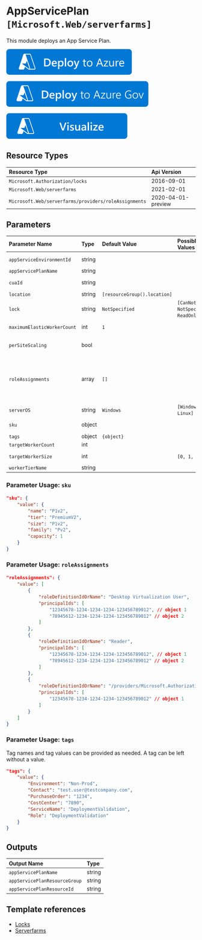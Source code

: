 # AppServicePlan `[Microsoft.Web/serverfarms]`

This module deploys an App Service Plan.

[![Deploy to Azure](/docs/media/deploytoazure.svg?sanitize=true)](<https://portal.azure.com/#create/Microsoft.Template/uri/https%3A%2F%2Fraw.githubusercontent.com%2FAzure%2FModules%2Fmain%2FAppServicePlan%2Fdeploy.json>)

[![Deploy To Azure US Gov](/docs/media/deploytoazuregov.svg?sanitize=true)](<https://portal.azure.us/#create/Microsoft.Template/uri/https%3A%2F%2Fraw.githubusercontent.com%2FAzure%2FModules%2Fmain%2FAppServicePlan%2Fdeploy.json>)

[![Visualize](/docs/media/visualizebutton.svg?sanitize=true)](<http://armviz.io/#/?load=https%3A%2F%2Fraw.githubusercontent.com%2FAzure%2FModules%2Fmain%2FAppServicePlan%2Fdeploy.json>)


## Resource Types

| Resource Type | Api Version |
| :-- | :-- |
| `Microsoft.Authorization/locks` | 2016-09-01 |
| `Microsoft.Web/serverfarms` | 2021-02-01 |
| `Microsoft.Web/serverfarms/providers/roleAssignments` | 2020-04-01-preview |

## Parameters

| Parameter Name | Type | Default Value | Possible Values | Description |
| :-- | :-- | :-- | :-- | :-- |
| `appServiceEnvironmentId` | string |  |  | Optional. The Resource Id of the App Service Environment to use for the App Service Plan. |
| `appServicePlanName` | string |  |  | Required. The Name of the App Service Plan to deploy. |
| `cuaId` | string |  |  | Optional. Customer Usage Attribution id (GUID). This GUID must be previously registered |
| `location` | string | `[resourceGroup().location]` |  | Optional. Location for all resources. |
| `lock` | string | `NotSpecified` | `[CanNotDelete, NotSpecified, ReadOnly]` | Optional. Specify the type of lock. |
| `maximumElasticWorkerCount` | int | `1` |  | Optional. Maximum number of total workers allowed for this ElasticScaleEnabled App Service Plan. |
| `perSiteScaling` | bool |  |  | Optional. If true, apps assigned to this App Service plan can be scaled independently. If false, apps assigned to this App Service plan will scale to all instances of the plan. |
| `roleAssignments` | array | `[]` |  | Optional. Array of role assignment objects that contain the 'roleDefinitionIdOrName' and 'principalId' to define RBAC role assignments on this resource. In the roleDefinitionIdOrName attribute, you can provide either the display name of the role definition, or its fully qualified ID in the following format: '/providers/Microsoft.Authorization/roleDefinitions/c2f4ef07-c644-48eb-af81-4b1b4947fb11' |
| `serverOS` | string | `Windows` | `[Windows, Linux]` | Optional. Kind of server OS. |
| `sku` | object |  |  | Required. Defines the name, tier, size, family and capacity of the App Service Plan. |
| `tags` | object | `{object}` |  | Optional. Tags of the resource. |
| `targetWorkerCount` | int |  |  | Optional. Scaling worker count. |
| `targetWorkerSize` | int |  | `[0, 1, 2]` | Optional. The instance size of the hosting plan (small, medium, or large). |
| `workerTierName` | string |  |  | Optional. Target worker tier assigned to the App Service plan. |

### Parameter Usage: `sku`

```json
"sku": {
    "value": {
        "name": "P1v2",
        "tier": "PremiumV2",
        "size": "P1v2",
        "family": "Pv2",
        "capacity": 1
    }
}
```

### Parameter Usage: `roleAssignments`

```json
"roleAssignments": {
    "value": [
        {
            "roleDefinitionIdOrName": "Desktop Virtualization User",
            "principalIds": [
                "12345678-1234-1234-1234-123456789012", // object 1
                "78945612-1234-1234-1234-123456789012" // object 2
            ]
        },
        {
            "roleDefinitionIdOrName": "Reader",
            "principalIds": [
                "12345678-1234-1234-1234-123456789012", // object 1
                "78945612-1234-1234-1234-123456789012" // object 2
            ]
        },
        {
            "roleDefinitionIdOrName": "/providers/Microsoft.Authorization/roleDefinitions/c2f4ef07-c644-48eb-af81-4b1b4947fb11",
            "principalIds": [
                "12345678-1234-1234-1234-123456789012" // object 1
            ]
        }
    ]
}
```

### Parameter Usage: `tags`

Tag names and tag values can be provided as needed. A tag can be left without a value.

```json
"tags": {
    "value": {
        "Environment": "Non-Prod",
        "Contact": "test.user@testcompany.com",
        "PurchaseOrder": "1234",
        "CostCenter": "7890",
        "ServiceName": "DeploymentValidation",
        "Role": "DeploymentValidation"
    }
}
```

## Outputs

| Output Name | Type |
| :-- | :-- |
| `appServicePlanName` | string |
| `appServicePlanResourceGroup` | string |
| `appServicePlanResourceId` | string |

## Template references

- [Locks](https://docs.microsoft.com/en-us/azure/templates/Microsoft.Authorization/2016-09-01/locks)
- [Serverfarms](https://docs.microsoft.com/en-us/azure/templates/Microsoft.Web/2021-02-01/serverfarms)

